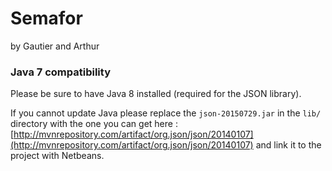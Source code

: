 # Semafor
by Gautier and Arthur


### Java 7 compatibility
Please be sure to have Java 8 installed (required for the JSON library).

If you cannot update Java please replace the `json-20150729.jar` in the `lib/` directory with the one you can get here : [http://mvnrepository.com/artifact/org.json/json/20140107](http://mvnrepository.com/artifact/org.json/json/20140107) and link it to the project with Netbeans.
